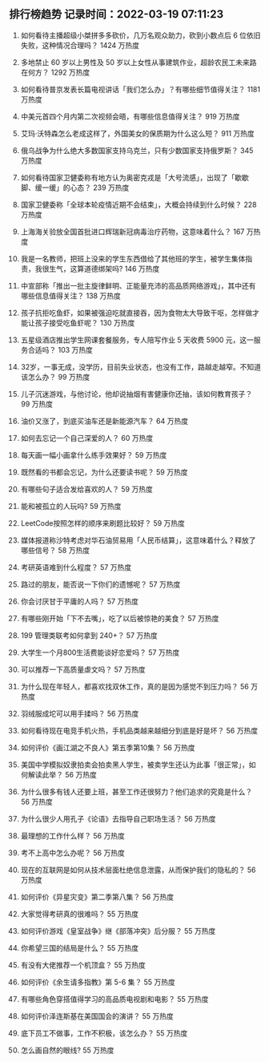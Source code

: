 
## 排行榜趋势 记录时间：2022-03-19 07:11:23
  
  1. 如何看待主播超级小桀拼多多砍价，几万名观众助力，砍到小数点后  6 位依旧失败，这种情况合理吗？ 1424 万热度
    
  2. 多地禁止 60 岁以上男性及 50 岁以上女性从事建筑作业，超龄农民工未来路在何方？ 1292 万热度
    
  3. 如何看待普京发表长篇电视讲话「我们怎么办」？有哪些细节值得关注？ 1181 万热度
    
  4. 中美元首四个月内第二次视频会晤，有哪些信息值得关注？ 919 万热度
    
  5. 艾玛·沃特森怎么老成这样了，外国美女的保质期为什么这么短？ 911 万热度
    
  6. 俄乌战争为什么绝大多数国家支持乌克兰，只有少数国家支持俄罗斯？ 345 万热度
    
  7. 如何看待国家卫健委称有地方认为奥密克戎是「大号流感」，出现了「歇歇脚、缓一缓」的心态？ 239 万热度
    
  8. 国家卫健委称「全球本轮疫情近期不会结束」，大概会持续到什么时候？ 228 万热度
    
  9. 上海海关验放全国首批进口辉瑞新冠病毒治疗药物，这意味着什么？ 167 万热度
    
  10. 我是一名教师，把班上没来的学生东西借给了其他班的学生，被学生集体指责，我很生气，这算道德绑架吗? 146 万热度
    
  11. 中宣部称「推出一批主旋律鲜明、正能量充沛的高品质网络游戏」，其中还有哪些信息值得关注？ 138 万热度
    
  12. 孩子抗拒吃鱼虾，如果被强迫吃就直接吞，因为食物太大导致干呕，怎样做才能让孩子接受吃鱼虾呢？ 130 万热度
    
  13. 五星级酒店推出学生网课套餐服务，专人陪写作业 5 天收费 5900 元，这一服务合适吗？ 103 万热度
    
  14. 32岁，一事无成，没学历，目前失业状态，也没有工作，路越走越窄。不知道该怎么办？ 99 万热度
    
  15. 儿子沉迷游戏，与他讨论，他却说抽烟有害健康你还抽，该如何教育孩子？ 99 万热度
    
  16. 油价又涨了，到底买油车还是新能源汽车？ 64 万热度
    
  17. 如何去忘记一个自己深爱的人？ 60 万热度
    
  18. 每天画一幅小画拿什么练手效果好？ 59 万热度
    
  19. 既然看的书都会忘记，为什么还要读书呢？ 59 万热度
    
  20. 有哪些句子适合发给喜欢的人？ 59 万热度
    
  21. 能和被孤立的人玩吗? 59 万热度
    
  22. LeetCode按照怎样的顺序来刷题比较好？ 59 万热度
    
  23. 媒体报道称沙特考虑对华石油贸易用「人民币结算」，这意味着什么？释放了哪些信号？ 58 万热度
    
  24. 考研英语难到什么程度？ 57 万热度
    
  25. 路过的朋友，能否说一下你们的遗憾呢？ 57 万热度
    
  26. 你会讨厌甘于平庸的人吗？ 57 万热度
    
  27. 有哪些刚开始「下不去嘴」，吃了以后被惊艳的美食？ 57 万热度
    
  28. 199 管理类联考如何拿到 240+？ 57 万热度
    
  29. 大学生一个月800生活费能谈好恋爱吗？ 57 万热度
    
  30. 可以推荐一下高质量虐文吗？ 57 万热度
    
  31. 为什么现在年轻人，都喜欢找双休工作，真的是因为感觉不到压力吗？ 56 万热度
    
  32. 羽绒服成坨可以用手揉吗？ 56 万热度
    
  33. 如何看待现在电竞手机火热，手机品类越来越细分到底是好是坏？ 56 万热度
    
  34. 如何评价《画江湖之不良人》第五季第10集？ 56 万热度
    
  35. 美国中学模拟奴隶拍卖会拍卖黑人学生，被卖学生还认为此事「很正常」，如何解读此举？ 56 万热度
    
  36. 为什么很多有钱人还要上班，甚至工作还很努力？他们追求的究竟是什么？ 56 万热度
    
  37. 为什么很少人用孔子《论语》去指导自己职场生活？ 56 万热度
    
  38. 最理想的工作什么样？ 56 万热度
    
  39. 考不上高中怎么办呢？ 56 万热度
    
  40. 现在的互联网是如何从技术层面杜绝信息泄露，从而保护我们的隐私的？ 56 万热度
    
  41. 如何评价《异星灾变》第二季第八集？ 56 万热度
    
  42. 大家觉得考研真的很难吗？ 55 万热度
    
  43. 如何评价游戏《皇室战争》继《部落冲突》后分服？ 55 万热度
    
  44. 你希望三国的结局是什么？ 55 万热度
    
  45. 有没有大佬推荐一个机顶盒？ 55 万热度
    
  46. 如何评价《余生请多指教》第 5-6 集？ 55 万热度
    
  47. 有哪些角色穿搭值得学习的高品质电视剧和电影？ 55 万热度
    
  48. 如何评价泽连斯基在美国国会的演讲？ 55 万热度
    
  49. 底下员工不做事，工作不积极，该怎么办？ 55 万热度
    
  50. 怎么画自然的眼线? 55 万热度
    